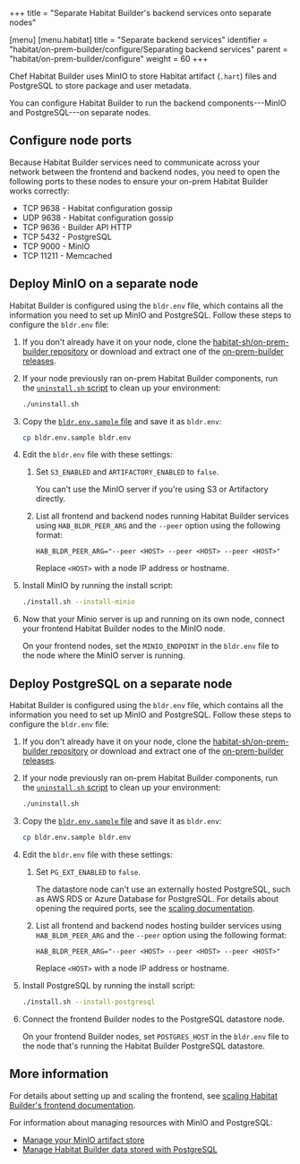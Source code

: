 +++
title = "Separate Habitat Builder's backend services onto separate nodes"

[menu]
  [menu.habitat]
    title = "Separate backend services"
    identifier = "habitat/on-prem-builder/configure/Separating backend services"
    parent = "habitat/on-prem-builder/configure"
    weight = 60
+++

Chef Habitat Builder uses MinIO to store Habitat artifact (`.hart`) files and PostgreSQL to store package and user metadata.

You can configure Habitat Builder to run the backend components---MinIO and PostgreSQL---on separate nodes.

## Configure node ports

Because Habitat Builder services need to communicate across your network between the frontend and backend nodes, you need to open the following ports to these nodes to ensure your on-prem Habitat Builder works correctly:

- TCP 9638 - Habitat configuration gossip
- UDP 9638 - Habitat configuration gossip
- TCP 9636 - Builder API HTTP
- TCP 5432 - PostgreSQL
- TCP 9000 - MinIO
- TCP 11211 - Memcached

## Deploy MinIO on a separate node

Habitat Builder is configured using the `bldr.env` file, which contains all the information you need to set up MinIO and PostgreSQL. Follow these steps to configure the `bldr.env` file:

1. If you don't already have it on your node, clone the [habitat-sh/on-prem-builder repository](https://github.com/habitat-sh/on-prem-builder/) or download and extract one of the [on-prem-builder releases](https://github.com/habitat-sh/on-prem-builder/releases).

1. If your node previously ran on-prem Habitat Builder components, run the [`uninstall.sh` script](https://github.com/habitat-sh/on-prem-builder/blob/main/uninstall.sh) to clean up your environment:

   ```bash
   ./uninstall.sh
   ```

1. Copy the [`bldr.env.sample` file](https://github.com/habitat-sh/on-prem-builder/blob/main/bldr.env.sample) and save it as `bldr.env`:

   ```bash
   cp bldr.env.sample bldr.env
   ```

1. Edit the `bldr.env` file with these settings:

   1. Set `S3_ENABLED` and `ARTIFACTORY_ENABLED` to `false`.

      You can't use the MinIO server if you're using S3 or Artifactory directly.

   1. List all frontend and backend nodes running Habitat Builder services using `HAB_BLDR_PEER_ARG` and the `--peer` option using the following format:

      ```shell
      HAB_BLDR_PEER_ARG="--peer <HOST> --peer <HOST> --peer <HOST>"
      ```

      Replace `<HOST>` with a node IP address or hostname.

1. Install MinIO by running the install script:

   ```bash
   ./install.sh --install-minio
   ```

1. Now that your Minio server is up and running on its own node, connect your frontend Habitat Builder nodes to the MinIO node.

   On your frontend nodes, set the `MINIO_ENDPOINT` in the `bldr.env` file to the node where the MinIO server is running.

## Deploy PostgreSQL on a separate node

Habitat Builder is configured using the `bldr.env` file, which contains all the information you need to set up MinIO and PostgreSQL. Follow these steps to configure the `bldr.env` file:

1. If you don't already have it on your node, clone the [habitat-sh/on-prem-builder repository](https://github.com/habitat-sh/on-prem-builder/) or download and extract one of the [on-prem-builder releases](https://github.com/habitat-sh/on-prem-builder/releases).

1. If your node previously ran on-prem Habitat Builder components, run the [`uninstall.sh` script](https://github.com/habitat-sh/on-prem-builder/blob/main/uninstall.sh) to clean up your environment:

   ```bash
   ./uninstall.sh
   ```

1. Copy the [`bldr.env.sample` file](https://github.com/habitat-sh/on-prem-builder/blob/main/bldr.env.sample) and save it as `bldr.env`:

   ```bash
   cp bldr.env.sample bldr.env
   ```

1. Edit the `bldr.env` file with these settings:

   1. Set `PG_EXT_ENABLED` to `false`.

      The datastore node can't use an externally hosted PostgreSQL, such as AWS RDS or Azure Database for PostgreSQL.
      For details about opening the required ports, see the [scaling documentation](./scaling.md#deploying-new-front-ends).

   1. List all frontend and backend nodes hosting builder services using `HAB_BLDR_PEER_ARG` and the `--peer` option using the following format:

      ```shell
      HAB_BLDR_PEER_ARG="--peer <HOST> --peer <HOST> --peer <HOST>"
      ```

      Replace `<HOST>` with a node IP address or hostname.

1. Install PostgreSQL by running the install script:

   ```bash
   ./install.sh --install-postgresql
   ```

1. Connect the frontend Builder nodes to the PostgreSQL datastore node.

   On your frontend Builder nodes, set `POSTGRES_HOST` in the `bldr.env` file to the node that's running the Habitat Builder PostgreSQL datastore.

## More information

For details about setting up and scaling the frontend, see [scaling Habitat Builder's frontend documentation](/habitat/on_prem_builder/configure/scale_frontend_nodes/).

For information about managing resources with MinIO and PostgreSQL:

- [Manage your MinIO artifact store](../manage/minio)
- [Manage Habitat Builder data stored with PostgreSQL](../manage/postgres)
